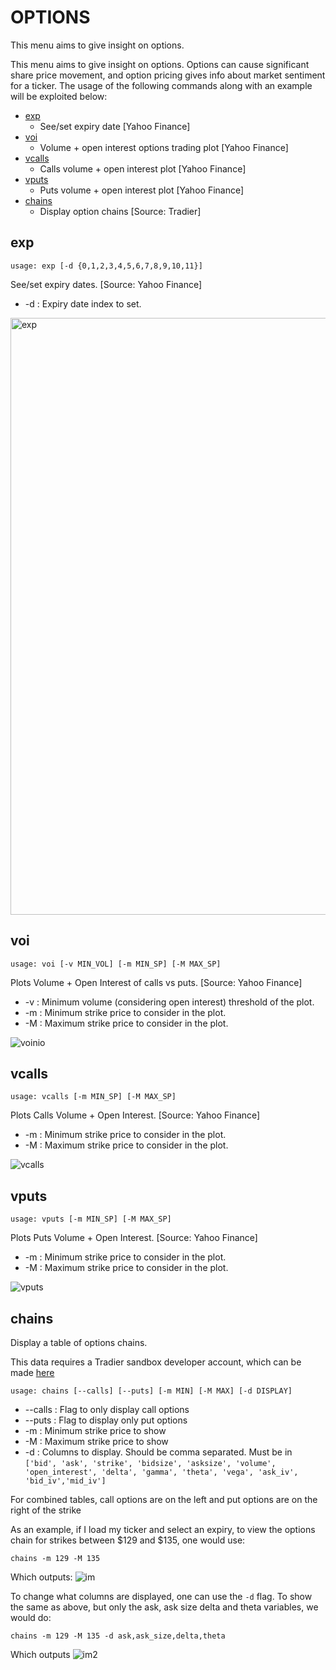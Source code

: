 # OPTIONS

This menu aims to give insight on options. 

This menu aims to give insight on options. Options can cause significant share price movement, and option pricing gives info about market sentiment for a ticker. The usage of the following commands along with an example will be exploited below:

* [exp](#exp)
  * See/set expiry date [Yahoo Finance]
* [voi](#voi)
  * Volume + open interest options trading plot [Yahoo Finance]
* [vcalls](#vcalls)
  * Calls volume + open interest plot [Yahoo Finance]
* [vputs](#vputs)
  * Puts volume + open interest plot [Yahoo Finance]
* [chains](#chains)
  * Display option chains [Source: Tradier]


## exp <a name="exp"></a>

```text
usage: exp [-d {0,1,2,3,4,5,6,7,8,9,10,11}]
```

See/set expiry dates. [Source: Yahoo Finance]

* -d : Expiry date index to set.

<img width="955" alt="exp" src="https://user-images.githubusercontent.com/25267873/115161875-f6706900-a097-11eb-8566-bb7b408856a5.png">


## voi <a name="voi"></a>

```text
usage: voi [-v MIN_VOL] [-m MIN_SP] [-M MAX_SP]
```

Plots Volume + Open Interest of calls vs puts. [Source: Yahoo Finance]

* -v : Minimum volume (considering open interest) threshold of the plot.
* -m : Minimum strike price to consider in the plot.
* -M : Maximum strike price to consider in the plot.

![voinio](https://user-images.githubusercontent.com/25267873/115161878-f7a19600-a097-11eb-889b-e9cc945f174d.png)


## vcalls <a name="vcalls"></a>

```text
usage: vcalls [-m MIN_SP] [-M MAX_SP]
```

Plots Calls Volume + Open Interest. [Source: Yahoo Finance]

* -m : Minimum strike price to consider in the plot.
* -M : Maximum strike price to consider in the plot.

![vcalls](https://user-images.githubusercontent.com/25267873/115161874-f5d7d280-a097-11eb-93e2-3a2b20292f09.png)


## vputs <a name="vputs"></a>

```text
usage: vputs [-m MIN_SP] [-M MAX_SP]
```

Plots Puts Volume + Open Interest. [Source: Yahoo Finance]

* -m : Minimum strike price to consider in the plot.
* -M : Maximum strike price to consider in the plot.

![vputs](https://user-images.githubusercontent.com/25267873/115161873-f40e0f00-a097-11eb-8334-3d4f14b56766.png)


## chains <a name="chains"></a>
Display a table of options chains.

This data requires a Tradier sandbox developer account, which can be made [here](#https://tradier.com/products/market-data-api)

````
usage: chains [--calls] [--puts] [-m MIN] [-M MAX] [-d DISPLAY]
````
* --calls  : Flag to only display call options
* --puts   : Flag to display only put options
* -m       : Minimum strike price to show
* -M       : Maximum strike price to show
* -d       : Columns to display.  Should be comma separated.  Must be in `['bid', 'ask', 'strike', 'bidsize', 'asksize', 'volume', 'open_interest',
        'delta', 'gamma', 'theta', 'vega', 'ask_iv', 'bid_iv','mid_iv']`

For combined tables, call options are on the left and put options are on the right of the strike

As an example, if I load my ticker and select an expiry, to view the options chain for strikes between $129 and $135, one would use:

````
chains -m 129 -M 135
````
Which outputs:
![im](https://user-images.githubusercontent.com/18151143/115068041-b191da00-9ebf-11eb-941e-4e255787ab94.png)

To change what columns are displayed, one can use the `-d` flag.  To show the same as above, but only the ask, ask size 
delta and theta variables, we would do:
````
chains -m 129 -M 135 -d ask,ask_size,delta,theta
````
Which outputs 
![im2](https://user-images.githubusercontent.com/18151143/115276719-640cab80-a111-11eb-84a2-4dc6a1685946.png)
